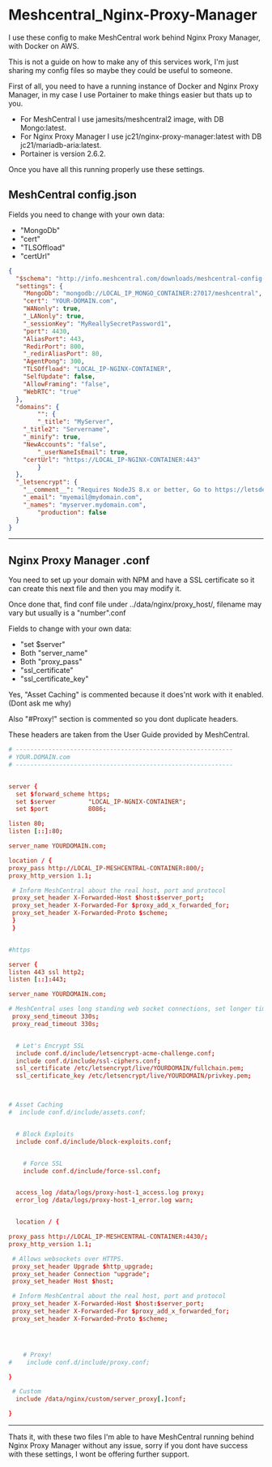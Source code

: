 # Meshcentral_Nginx-Proxy-Manager

I use these config to make MeshCentral work behind Nginx Proxy Manager, with Docker on AWS.

This is not a guide on how to make any of this services work, I'm just sharing my config files so maybe they could be useful to someone.

First of all, you need to have a running instance of Docker and Nginx Proxy Manager, in my case I use Portainer to make things easier but thats up to you.

* For MeshCentral I use jamesits/meshcentral2 image, with DB Mongo:latest. 
* For Nginx Proxy Manager I use jc21/nginx-proxy-manager:latest with DB jc21/mariadb-aria:latest. 
* Portainer is version 2.6.2.

Once you have all this running properly use these settings.

## MeshCentral config.json

Fields you need to change with your own data:
* "MongoDb"
* "cert"
* "TLSOffload"
* "certUrl"

> 
```json
{
  "$schema": "http://info.meshcentral.com/downloads/meshcentral-config-schema.json",
  "settings": {
    "MongoDb": "mongodb://LOCAL_IP_MONGO_CONTAINER:27017/meshcentral",
    "cert": "YOUR-DOMAIN.com",
    "WANonly": true,
    "_LANonly": true,
    "_sessionKey": "MyReallySecretPassword1",
    "port": 4430,
    "AliasPort": 443,
    "RedirPort": 800,
    "_redirAliasPort": 80,
    "AgentPong": 300,
    "TLSOffload": "LOCAL_IP-NGINX-CONTAINER",
    "SelfUpdate": false,
    "AllowFraming": "false",
    "WebRTC": "true"
  },
  "domains": {
        "": {
        "_title": "MyServer",
    "_title2": "Servername",
    "_minify": true,
    "NewAccounts": "false",
        "_userNameIsEmail": true,
    "certUrl": "https://LOCAL_IP-NGINX-CONTAINER:443"
        }
  },
  "_letsencrypt": {
    "__comment__": "Requires NodeJS 8.x or better, Go to https://letsdebug.net/ first before>",
    "_email": "myemail@mydomain.com",
    "_names": "myserver.mydomain.com",
        "production": false
  }
}
```
---
## Nginx Proxy Manager .conf

You need to set up your domain with NPM and have a SSL certificate so it can create this next file and then you may modify it.

Once done that, find conf file  under ../data/nginx/proxy_host/, filename may vary but usually is a "number".conf

Fields to change with your own data:

* "set $server"
* Both "server_name"
* Both "proxy_pass"
* "ssl_certificate"
* "ssl_certificate_key"

Yes, "Asset Caching" is commented because it does'nt work with it enabled. (Dont ask me why)

Also "#Proxy!" section is commented so you dont duplicate headers.

These headers are taken from the User Guide provided by MeshCentral.

>
```conf
# ------------------------------------------------------------
# YOUR.DOMAIN.com
# ------------------------------------------------------------


server {
  set $forward_scheme https;
  set $server         "LOCAL_IP-NGNIX-CONTAINER";
  set $port           8086;

listen 80;
listen [::]:80;

server_name YOURDOMAIN.com;

location / {
proxy_pass http://LOCAL_IP-MESHCENTRAL-CONTAINER:800/;
proxy_http_version 1.1;

 # Inform MeshCentral about the real host, port and protocol
 proxy_set_header X-Forwarded-Host $host:$server_port;
 proxy_set_header X-Forwarded-For $proxy_add_x_forwarded_for;
 proxy_set_header X-Forwarded-Proto $scheme;
 }
 }


#https

server {
listen 443 ssl http2;
listen [::]:443;

server_name YOURDOMAIN.com;

# MeshCentral uses long standing web socket connections, set longer timeouts.
 proxy_send_timeout 330s;
 proxy_read_timeout 330s;


  # Let's Encrypt SSL
  include conf.d/include/letsencrypt-acme-challenge.conf;
  include conf.d/include/ssl-ciphers.conf;
  ssl_certificate /etc/letsencrypt/live/YOURDOMAIN/fullchain.pem;
  ssl_certificate_key /etc/letsencrypt/live/YOURDOMAIN/privkey.pem;



# Asset Caching
#  include conf.d/include/assets.conf;


  # Block Exploits
  include conf.d/include/block-exploits.conf;


    # Force SSL
    include conf.d/include/force-ssl.conf;


  access_log /data/logs/proxy-host-1_access.log proxy;
  error_log /data/logs/proxy-host-1_error.log warn;


  location / {

proxy_pass http://LOCAL_IP-MESHCENTRAL-CONTAINER:4430/;
proxy_http_version 1.1;

 # Allows websockets over HTTPS.
 proxy_set_header Upgrade $http_upgrade;
 proxy_set_header Connection "upgrade";
 proxy_set_header Host $host;

 # Inform MeshCentral about the real host, port and protocol
 proxy_set_header X-Forwarded-Host $host:$server_port;
 proxy_set_header X-Forwarded-For $proxy_add_x_forwarded_for;
 proxy_set_header X-Forwarded-Proto $scheme;




    # Proxy!
#    include conf.d/include/proxy.conf;

}

 # Custom
  include /data/nginx/custom/server_proxy[.]conf;

}
```
---

Thats it, with these two files I'm able to have MeshCentral running behind Nginx Proxy Manager without any issue, sorry if you dont have success with these settings, I wont be offering further support.